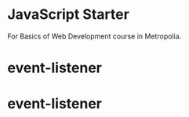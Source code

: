 # JavaScript Starter

For Basics of Web Development course in Metropolia.
# event-listener
# event-listener
